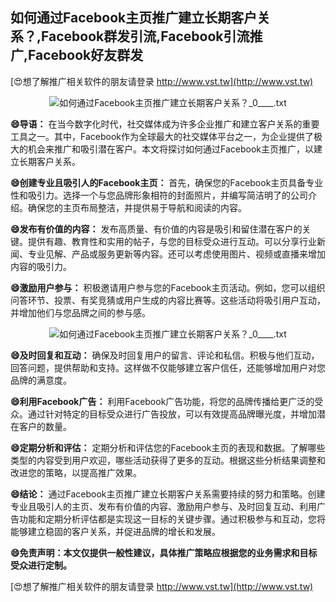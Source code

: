 ## **如何通过Facebook主页推广建立长期客户关系？,Facebook群发引流,Facebook引流推广,Facebook好友群发**

[😍想了解推广相关软件的朋友请登录 http://www.vst.tw](http://www.vst.tw)

 <center><img src="https://vst.tw/MP4/tuiguang/png/6.png" alt="如何通过Facebook主页推广建立长期客户关系？_0____.txt"></center>

**😄导语：**
在当今数字化时代，社交媒体成为许多企业推广和建立客户关系的重要工具之一。其中，Facebook作为全球最大的社交媒体平台之一，为企业提供了极大的机会来推广和吸引潜在客户。本文将探讨如何通过Facebook主页推广，以建立长期客户关系。

**😄创建专业且吸引人的Facebook主页：**
首先，确保您的Facebook主页具备专业性和吸引力。选择一个与您品牌形象相符的封面照片，并编写简洁明了的公司介绍。确保您的主页布局整洁，并提供易于导航和阅读的内容。

**😄发布有价值的内容：**
发布高质量、有价值的内容是吸引和留住潜在客户的关键。提供有趣、教育性和实用的帖子，与您的目标受众进行互动。可以分享行业新闻、专业见解、产品或服务更新等内容。还可以考虑使用图片、视频或直播来增加内容的吸引力。

**😄激励用户参与：**
积极邀请用户参与您的Facebook主页活动。例如，您可以组织问答环节、投票、有奖竞猜或用户生成的内容比赛等。这些活动将吸引用户互动，并增加他们与您品牌之间的参与感。

 <center><img src="https://vst.tw/MP4/tuiguang/png/7.png" alt="如何通过Facebook主页推广建立长期客户关系？_0____.txt"></center>

**😄及时回复和互动：**
确保及时回复用户的留言、评论和私信。积极与他们互动，回答问题，提供帮助和支持。这样做不仅能够建立客户信任，还能够增加用户对您品牌的满意度。

**😄利用Facebook广告：**
利用Facebook广告功能，将您的品牌传播给更广泛的受众。通过针对特定的目标受众进行广告投放，可以有效提高品牌曝光度，并增加潜在客户的数量。

**😄定期分析和评估：**
定期分析和评估您的Facebook主页的表现和数据。了解哪些类型的内容受到用户欢迎，哪些活动获得了更多的互动。根据这些分析结果调整和改进您的策略，以提高推广效果。

**😄结论：**
通过Facebook主页推广建立长期客户关系需要持续的努力和策略。创建专业且吸引人的主页、发布有价值的内容、激励用户参与、及时回复互动、利用广告功能和定期分析评估都是实现这一目标的关键步骤。通过积极参与和互动，您将能够建立稳固的客户关系，并促进品牌的增长和发展。

**😄免责声明：本文仅提供一般性建议，具体推广策略应根据您的业务需求和目标受众进行定制。**

[😍想了解推广相关软件的朋友请登录 http://www.vst.tw](http://www.vst.tw)



